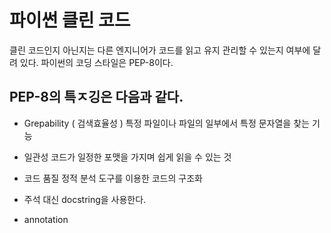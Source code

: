 # 파이썬 클린 코드
클린 코드인지 아닌지는 다른 엔지니어가 코드를 읽고 유지 관리할 수 있는지 여부에 달려 있다.
파이썬의 코딩 스타일은 PEP-8이다.
## PEP-8의 특ㅈ깅은 다음과 같다.
- Grepability ( 검색효율성 )
    특정 파일이나 파일의 일부에서 특정 문자열을 찾는 기능
- 일관성
    코드가 일정한 포맷을 가지며 쉽게 읽을 수 있는 것
- 코드 품질
    정적 분석 도구를 이용한 코드의 구조화

- 주석 대신 docstring을 사용한다.
- annotation 
